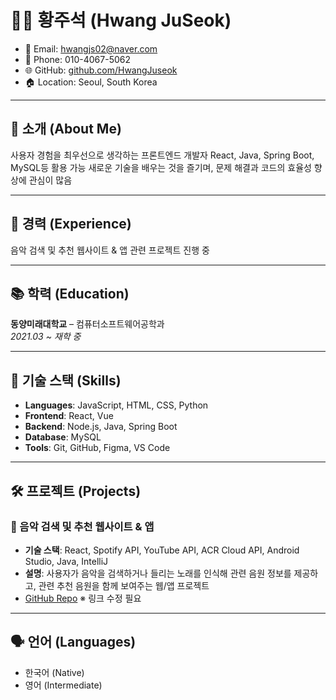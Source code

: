 # 👨‍💻 황주석 (Hwang JuSeok)

- 📧 Email: hwangjs02@naver.com  
- 📱 Phone: 010-4067-5062  
- 🌐 GitHub: [github.com/HwangJuseok](https://github.com/HwangJuseok)  
- 🏠 Location: Seoul, South Korea  

---

## 🎯 소개 (About Me)

사용자 경험을 최우선으로 생각하는 프론트엔드 개발자
React, Java, Spring Boot, MySQL등 활용 가능
새로운 기술을 배우는 것을 즐기며, 문제 해결과 코드의 효율성 향상에 관심이 많음

---

## 💼 경력 (Experience)

음악 검색 및 추천 웹사이트 & 앱 관련 프로젝트 진행 중

---

## 📚 학력 (Education)

**동양미래대학교** – 컴퓨터소프트웨어공학과  
*2021.03 ~ 재학 중*  

---

## 🔧 기술 스택 (Skills)

- **Languages**: JavaScript, HTML, CSS, Python  
- **Frontend**: React, Vue  
- **Backend**: Node.js, Java, Spring Boot  
- **Database**: MySQL  
- **Tools**: Git, GitHub, Figma, VS Code  

---

## 🛠 프로젝트 (Projects)

### 🎵 음악 검색 및 추천 웹사이트 & 앱  
- **기술 스택**: React, Spotify API, YouTube API, ACR Cloud API, Android Studio, Java, IntelliJ  
- **설명**: 사용자가 음악을 검색하거나 들리는 노래를 인식해 관련 음원 정보를 제공하고, 관련 추천 음원을 함께 보여주는 웹/앱 프로젝트  
- [GitHub Repo](https://github.com/HwangJuseok) ※ 링크 수정 필요

---

## 🗣 언어 (Languages)

- 한국어 (Native)  
- 영어 (Intermediate)
